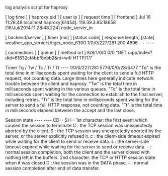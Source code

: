 log analysis script for haproxy


[ log time ]            [ haproxy pid ]   [ user ip ]       [ request time ]             [ frontend ]
Jul 16 11:28:48 localhost haproxy[61454]: 119.39.3.85:18658 [16/Jul/2014:11:28:48.224] node_server_in

[ backend/server ]                    [ timer (ms) ]    [status code]  [ response length]         [state]
 weather_app_servers/tiger_node_6300  1/0/0/227/281        200                       4896             - -       ----  

[ connections ]  [ queue ]                                         [ method url ]
     8/8/1/0/0            0/0          "GET /app/index?did=61832cf4bbf8ebb2&nt=wifi HTTP/1.1"


Timer  Tq / Tw / Tc / Tr / Tt       ----    1/0/0/227/281   5776/0/0/28/6477
	"Tq" is the total time in milliseconds spent waiting for the client to send a full HTTP request, not counting data.  Large times here generally indicate network trouble between the client and haproxy.
	"Tw" is the total time in milliseconds spent waiting in the various queues.
	"Tc" is the total time in milliseconds spent waiting for the connection to establish to the final server, including retries.
	"Tr" is the total time in milliseconds spent waiting for the server to send a full HTTP response, not counting data.
"Tt" is the total time in milliseconds elapsed between the accept and the last close.


Session state  ----   ----   CD--   SH--
	1st character:   the first event which caused the session to terminate
	C : the TCP session was unexpectedly aborted by the client.
	S : the TCP session was unexpectedly aborted by the server, or the server explicitly refused it.
	c : the client-side timeout expired while waiting for the client to send or receive data.
	s : the server-side timeout expired while waiting for the server to send or receive data.
	- : normal session completion, both the client and the server closed with nothing left in the buffers.
	2nd character:   the TCP or HTTP session state when it was closed
	D : the session was in the DATA phase.
	- : normal session completion after end of data transfer.

